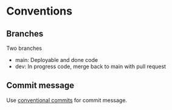 # Conventions

## Branches

Two branches

- main: Deployable and done code
- dev: In progress code, merge back to main with pull request

## Commit message

Use [conventional commits](https://www.conventionalcommits.org/en/v1.0.0/) for commit message.
